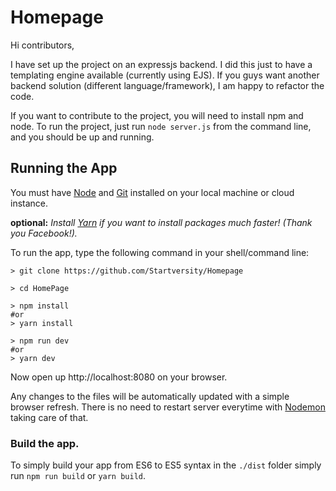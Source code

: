 # Homepage
Hi contributors,

I have set up the project on an expressjs backend. I did this just to have a templating engine available (currently using EJS). If you guys
want another backend solution (different language/framework), I am happy to refactor the code.

If you want to contribute to the project, you will need to install npm and node.
To run the project, just run `node server.js` from the command line, and you should be up and running.

## Running the App

You must have [Node](https://nodejs.org/en/download/) and [Git](https://git-scm.com/downloads)
installed on your local machine or cloud instance.

**optional:**
*Install [Yarn](https://yarnpkg.com/en/docs/install) if you want to install packages much faster! (Thank you Facebook!).*

To run the app, type the following command in your shell/command line:
```
> git clone https://github.com/Startversity/Homepage

> cd HomePage

> npm install 
#or
> yarn install

> npm run dev
#or
> yarn dev
``` 
Now open up http://localhost:8080 on your browser. 

Any changes to the files will be automatically updated with a simple browser refresh. There is no need to restart server everytime with [Nodemon](https://nodemon.io/) taking care of that. 

### Build the app.

To simply build your app from ES6 to ES5 syntax in the `./dist` folder simply run `npm run build` or `yarn build`.

